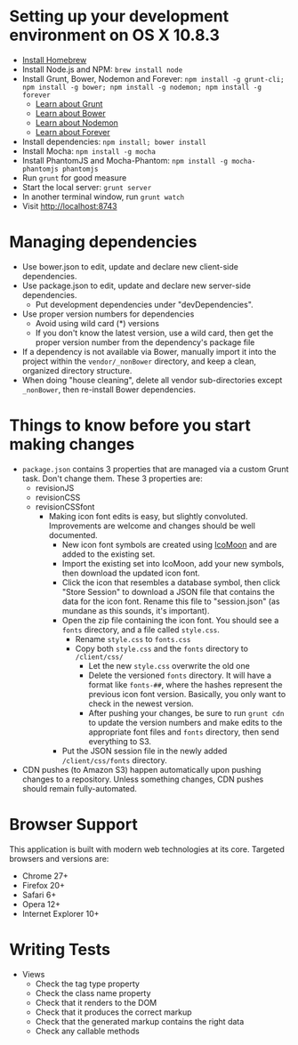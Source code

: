 # Setting up your development environment on OS X 10.8.3
- [Install Homebrew](http://mxcl.github.io/homebrew/)
- Install Node.js and NPM: `brew install node`
- Install Grunt, Bower, Nodemon and Forever: `npm install -g grunt-cli; npm install -g bower; npm install -g nodemon; npm install -g forever`
  - [Learn about Grunt](http://gruntjs.com/)
  - [Learn about Bower](http://bower.io/)
  - [Learn about Nodemon](http://remy.github.io/nodemon/)
  - [Learn about Forever](https://github.com/nodejitsu/forever)
- Install dependencies: `npm install; bower install`
- Install Mocha: `npm install -g mocha`
- Install PhantomJS and Mocha-Phantom: `npm install -g mocha-phantomjs phantomjs`
- Run `grunt` for good measure
- Start the local server: `grunt server`
- In another terminal window, run `grunt watch`
- Visit <http://localhost:8743>

# Managing dependencies
- Use bower.json to edit, update and declare new client-side dependencies.
- Use package.json to edit, update and declare new server-side dependencies.
  - Put development dependencies under "devDependencies".
- Use proper version numbers for dependencies
  - Avoid using wild card (*) versions
  - If you don't know the latest version, use a wild card, then get the proper version number from the dependency's package file
- If a dependency is not available via Bower, manually import it into the project within the `vendor/_nonBower` directory,
and keep a clean, organized directory structure.
- When doing "house cleaning", delete all vendor sub-directories except `_nonBower`, then re-install Bower dependencies.

# Things to know before you start making changes
- `package.json` contains 3 properties that are managed via a custom Grunt task. Don't change them. These 3 properties are:
  - revisionJS
  - revisionCSS
  - revisionCSSfont
    - Making icon font edits is easy, but slightly convoluted. Improvements are welcome and changes should be well documented.
      - New icon font symbols are created using [IcoMoon](http://icomoon.io/app/) and are added to the existing set.
      - Import the existing set into IcoMoon, add your new symbols, then download the updated icon font.
      - Click the icon that resembles a database symbol, then click "Store Session" to download a JSON file that contains the data for the icon font. Rename this file to "session.json" (as mundane as this sounds, it's important).
      - Open the zip file containing the icon font. You should see a `fonts` directory, and a file called `style.css`.
        - Rename `style.css` to `fonts.css`
        - Copy both `style.css` and the `fonts` directory to `/client/css/`
          - Let the new `style.css` overwrite the old one
          - Delete the versioned `fonts` directory. It will have a format like `fonts-##`, where the hashes represent the previous icon font version. Basically, you only want to check in the newest version.
          - After pushing your changes, be sure to run `grunt cdn` to update the version numbers and make edits to the appropriate font files and `fonts` directory, then send everything to S3.
      - Put the JSON session file in the newly added `/client/css/fonts` directory.
- CDN pushes (to Amazon S3) happen automatically upon pushing changes to a repository. Unless something changes, CDN pushes should remain fully-automated.

# Browser Support
This application is built with modern web technologies at its core. Targeted browsers and versions are:
- Chrome 27+
- Firefox 20+
- Safari 6+
- Opera 12+
- Internet Explorer 10+

# Writing Tests
- Views
  - Check the tag type property
  - Check the class name property
  - Check that it renders to the DOM
  - Check that it produces the correct markup
  - Check that the generated markup contains the right data
  - Check any callable methods